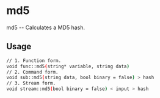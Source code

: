 # md5
md5 -- Calculates a MD5 hash.

## Usage
```sh
// 1. Function form.
void func::md5(string* variable, string data)
// 2. Command form.
void sub::md5(string data, bool binary = false) > hash
// 3. Stream form.
void stream::md5(bool binary = false) < input > hash
```
